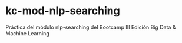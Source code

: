 # kc-mod-nlp-searching
Práctica del módulo nlp-searching del Bootcamp III Edición Big Data &amp; Machine Learning

